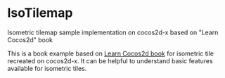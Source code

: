 # IsoTilemap
Isometric tilemap sample implementation on cocos2d-x based on "Learn Cocos2d" book

This is a book example
based on [Learn Cocos2d book](http://www.learn-cocos2d.com/store/book-learn-cocos2d/)
for isometric tile recreated on cocos2d-x. It can be helpful to understand basic features available for isometric tiles. 
